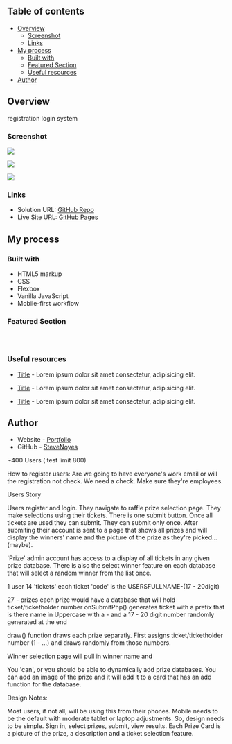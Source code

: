## Table of contents

- [Overview](#overview)
  - [Screenshot](#screenshot)
  - [Links](#links)
- [My process](#my-process)
  - [Built with](#built-with)
  - [Featured Section](#featured-section)
  - [Useful resources](#useful-resources)
- [Author](#author)

## Overview
registration login system

### Screenshot

![](./screenshot.jpg)

![](./screenshot.jpg)

![](./screenshot.jpg)

### Links

- Solution URL: [GitHub Repo](https://your-solution-url.com)
- Live Site URL: [GitHub Pages](https://pages.github.com/)

## My process

### Built with

- HTML5 markup
- CSS  
- Flexbox
- Vanilla JavaScript
- Mobile-first workflow

### Featured Section


```html
```

```css
```

```js
```

### Useful resources

- [Title](https://www.site.com) - Lorem ipsum dolor sit amet consectetur, adipisicing elit.

- [Title](https://www.site.com) - Lorem ipsum dolor sit amet consectetur, adipisicing elit.

- [Title](https://www.site.com) - Lorem ipsum dolor sit amet consectetur, adipisicing elit. 

## Author

- Website - [Portfolio](https://www.stevenmnoyes.com)
- GitHub - [SteveNoyes](https://github.com/SteveNoyes)


<!-- Login System
https://codeshack.io/secure-login-system-php-mysql/

Secure Registration System
https://codeshack.io/secure-registration-system-php-mysql/ -->

~400 Users ( test limit 800)

How to register users:
  Are we going to have everyone's work email or will the registration not check.
  We need a check. Make sure they're employees. 

Users Story 

  Users register and login.
  They navigate to raffle prize selection page. 
  They make selections using their tickets. 
  There is one submit button. Once all tickets are used they can submit. They can submit only once. 
  After submiting their account is sent to a page that shows all prizes and will display the winners' name and the picture of the prize as they're picked...(maybe).


'Prize' admin account has access to a display of all tickets in any given prize database. There is also the select winner feature on each database that will select a random winner from the list once. 

1 user 
14 'tickets'
  each ticket 'code' is the USERSFULLNAME-(17 - 20digit)

27 - prizes
  each prize would have a database that will hold ticket/ticketholder number 
  onSubmitPhp() generates ticket with a prefix that is there name in Uppercase with a - and a 17 - 20 digit number randomly generated at the end





draw() function draws each prize separatly. First assigns ticket/ticketholder number (1 - ...) and draws randomly from those numbers.


Winner selection page will pull in winner name and 


You 'can', or you should be able to dynamically add prize databases. 
You can add an image of the prize and it will add it to a card that has an add function for the database. 

<!-- Then a 'lookup' function returns corresponding ticketholder based on the ticket/ticketholder number. -->



Design Notes:

  Most users, if not all, will be using this from their phones. Mobile needs to be the default with moderate tablet or laptop adjustments. 
  So, design needs to be simple. Sign in, select prizes, submit, view results. Each Prize Card is a picture of the prize, a description and a ticket selection feature.